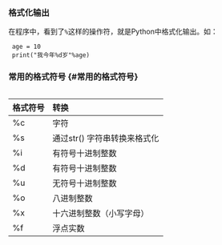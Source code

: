 ### 格式化输出

在程序中，看到了`%`这样的操作符，就是Python中格式化输出。如：

```
 age = 10
 print("我今年%d岁"%age)
```

### 常用的格式符号 {#常用的格式符号}

|  |
| :--- |


| 格式符号 | 转换 |
| :--- | :--- |
| %c | 字符 |
| %s | 通过str\(\) 字符串转换来格式化 |
| %i | 有符号十进制整数 |
| %d | 有符号十进制整数 |
| %u | 无符号十进制整数 |
| %o | 八进制整数 |
| %x | 十六进制整数（小写字母） |
| %f | 浮点实数 |









